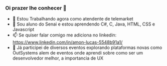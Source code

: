 ### Oi prazer lhe conhecer 👋

- 🔭 Estou Trabalhando agora como atendente de telemarket
- 🌱 Sou aluno do Senai e estou aprendendo C#, C, Java, HTML, CSS e Javascript
- 📫 Se quiser falar comigo me adiciona no linkedin: https://www.linkedin.com/in/amon-lucas-5548b91a1/
- 🎫 Já participei de diversos eventos explorando plataformas novas como OutSystems alem de eventos onde aprendi sobre como ser um desenvolvedor melhor, a importancia de UX
